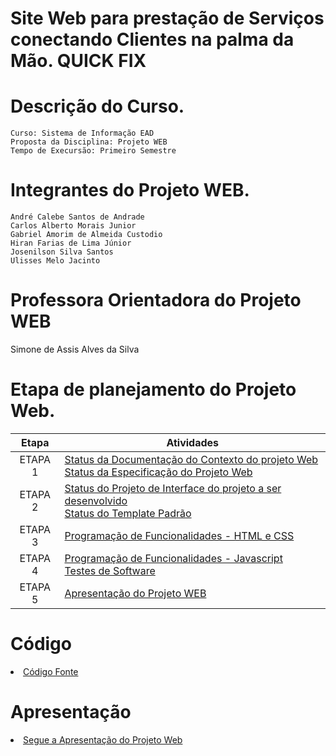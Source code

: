 # Site Web para prestação de Serviços conectando Clientes  na palma da Mão. QUICK FIX
# Descrição do Curso.
````
Curso: Sistema de Informação EAD
Proposta da Disciplina: Projeto WEB
Tempo de Execursão: Primeiro Semestre
````
# Integrantes do Projeto WEB.
````
André Calebe Santos de Andrade
Carlos Alberto Morais Junior
Gabriel Amorim de Almeida Custodio
Hiran Farias de Lima Júnior
Josenilson Silva Santos
Ulisses Melo Jacinto
````
# Professora Orientadora do Projeto WEB

Simone  de Assis Alves da Silva


# Etapa de planejamento do Projeto Web.

| Etapa         | Atividades                 |
|  :----:   | ---------------------------------------------------------------------- |
| ETAPA 1         |[Status da Documentação do Contexto do projeto Web](docs/context.md) <br> [Status da Especificação do Projeto Web](docs/especification.md) |
| ETAPA 2         |[Status do Projeto de Interface do projeto a ser desenvolvido](docs/interface.md) <br> [Status do Template Padrão](docs/template.md) |
| ETAPA 3         |[Programação de Funcionalidades - HTML e CSS](docs/development.md) |
| ETAPA 4        |[Programação de Funcionalidades - Javascript](docs/development.md) <br> [Testes de Software ](docs/tests.md) |
| ETAPA 5         | [Apresentação do Projeto WEB](presentation/README.md) |

# Código

<li><a href="src/README.md"> Código Fonte</a></li>

# Apresentação

<li><a href="https://github.com/ICEI-PUC-Minas-PMV-SI/pmv-si-2022-2-e1-proj-web-t6-projeto-aplicacoes-web-eixo-1-QUICK-FIX/blob/main/presentation/README.md"> Segue a Apresentação do Projeto Web</a></li>




